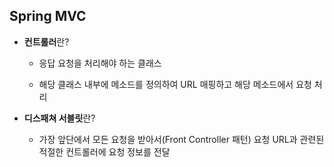 ## Spring MVC

* **컨트롤러**란?

  * 응답 요청을 처리해야 하는 클래스

  * 해당 클래스 내부에 메소드를 정의하여 URL 매핑하고 해당 메소드에서 요청 처리
 * **디스패쳐 서블릿**란?
    * 가장 앞단에서 모든 요청을 받아서(Front Controller 패턴) 요청 URL과 관련된 적절한 컨트롤러에 요청 정보를 전달
